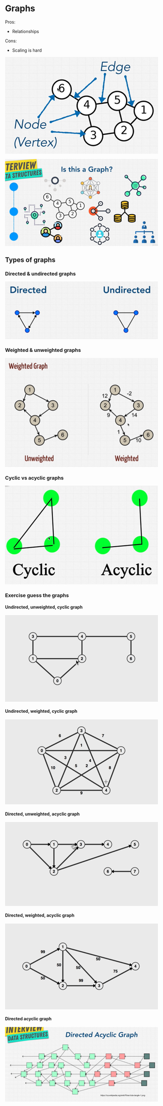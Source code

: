 # Graphs

Pros:
- Relationships

Cons: 
- Scaling is hard

![graph](images/graph.jpg)

![kinds of graph](images/kinds-of-graph.jpg)

## Types of graphs

### Directed & undirected graphs
![directed-undirected-graphs](images/directed-undirected-graphs.jpg)

### Weighted & unweighted graphs
![weighted-unweighted-graphs](images/weighted-unweighted-graphs.jpg)

### Cyclic vs acyclic graphs
![cyclic-acyclic-graphs](images/cyclic-acyclic-graphs.jpg)

### Exercise guess the graphs

#### Undirected, unweighted, cyclic graph
![Undirected, unweighted, cyclic graph](images/undirected-unweighted-cyclic-graph.jpg)

#### Undirected, weighted, cyclic graph
![Undirected, weighted, cyclic graph](images/undirected-weighted-cyclic-graph.jpg)

#### Directed, unweighted, acyclic graph
![Directed, unweighted, acyclic graph](images/directed-unweighted-acyclic-graph.jpg)

#### Directed, weighted, acyclic graph
![Directed, weighted, acyclic graph](images/directed-weighted-acyclic-graph.jpg)
 
#### Directed acyclic graph
![Directed, acyclic graph](images/directed-acyclic-graph.jpg) 

 


